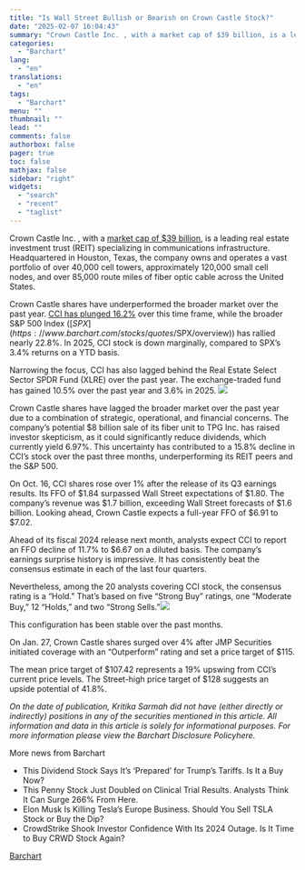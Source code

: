 ```yaml
---
title: "Is Wall Street Bullish or Bearish on Crown Castle Stock?"
date: "2025-02-07 16:04:43"
summary: "Crown Castle Inc. , with a market cap of $39 billion, is a leading real estate investment trust (REIT) specializing in communications infrastructure. Headquartered in Houston, Texas, the company owns and operates a vast portfolio of over 40,000 cell towers, approximately 120,000 small cell nodes, and over 85,000 route miles..."
categories:
  - "Barchart"
lang:
  - "en"
translations:
  - "en"
tags:
  - "Barchart"
menu: ""
thumbnail: ""
lead: ""
comments: false
authorbox: false
pager: true
toc: false
mathjax: false
sidebar: "right"
widgets:
  - "search"
  - "recent"
  - "taglist"
---
```


Crown Castle Inc. , with a [market cap of $39 billion](https://www.barchart.com/stocks/quotes/CCI/profile), is a leading real estate investment trust (REIT) specializing in communications infrastructure. Headquartered in Houston, Texas, the company owns and operates a vast portfolio of over 40,000 cell towers, approximately 120,000 small cell nodes, and over 85,000 route miles of fiber optic cable across the United States.

Crown Castle shares have underperformed the broader market over the past year. [CCI has plunged 16.2%](https://www.barchart.com/stocks/quotes/CCI/performance) over this time frame, while the broader S&P 500 Index ([$SPX](https://www.barchart.com/stocks/quotes/$SPX/overview)) has rallied nearly 22.8%. In 2025, CCI stock is down marginally, compared to SPX’s 3.4% returns on a YTD basis.

Narrowing the focus, CCI has also lagged behind the Real Estate Select Sector SPDR Fund (XLRE) over the past year. The exchange-traded fund has gained 10.5% over the past year and 3.6% in 2025. ![](https://s3.tradingview.com/news/image/barchart:d6e5cc020094b-3fa0d89f75b85f4092f21f9901e58ba8-resized.jpeg)

Crown Castle shares have lagged the broader market over the past year due to a combination of strategic, operational, and financial concerns. The company’s potential $8 billion sale of its fiber unit to TPG Inc. has raised investor skepticism, as it could significantly reduce dividends, which currently yield 6.97%. This uncertainty has contributed to a 15.8% decline in CCI’s stock over the past three months, underperforming its REIT peers and the S&P 500.

On Oct. 16, CCI shares rose over 1% after the release of its Q3 earnings results. Its FFO of $1.84 surpassed Wall Street expectations of $1.80. The company’s revenue was $1.7 billion, exceeding Wall Street forecasts of $1.6 billion. Looking ahead, Crown Castle expects a full-year FFO of $6.91 to $7.02.

Ahead of its fiscal 2024 release next month, analysts expect CCI to report an FFO decline of 11.7% to $6.67 on a diluted basis. The company’s earnings surprise history is impressive. It has consistently beat the consensus estimate in each of the last four quarters.

Nevertheless, among the 20 analysts covering CCI stock, the consensus rating is a “Hold.” That’s based on five “Strong Buy” ratings, one “Moderate Buy,” 12 “Holds,” and two “Strong Sells.”![](https://s3.tradingview.com/news/image/barchart:d6e5cc020094b-59337e6da71ad9992d5a8bcaef832753-resized.jpeg)

This configuration has been stable over the past months.

On Jan. 27, Crown Castle shares surged over 4% after JMP Securities initiated coverage with an “Outperform” rating and set a price target of $115.

The mean price target of $107.42 represents a 19% upswing from CCI’s current price levels. The Street-high price target of $128 suggests an upside potential of 41.8%.

*On the date of publication, Kritika Sarmah did not have (either directly or indirectly) positions in any of the securities mentioned in this article. All information and data in this article is solely for informational purposes. For more information please view the Barchart Disclosure Policyhere.* 

More news from Barchart

* This Dividend Stock Says It’s ‘Prepared’ for Trump’s Tariffs. Is It a Buy Now?
* This Penny Stock Just Doubled on Clinical Trial Results. Analysts Think It Can Surge 266% From Here.
* Elon Musk Is Killing Tesla’s Europe Business. Should You Sell TSLA Stock or Buy the Dip?
* CrowdStrike Shook Investor Confidence With Its 2024 Outage. Is It Time to Buy CRWD Stock Again?

[Barchart](https://www.tradingview.com/news/barchart:d6e5cc020094b:0-is-wall-street-bullish-or-bearish-on-crown-castle-stock/)
